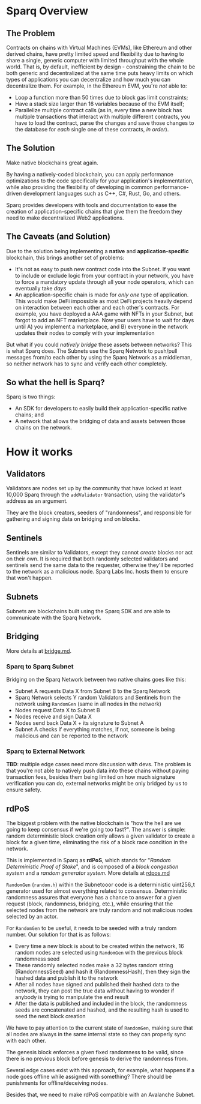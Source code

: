 # Sparq Overview

## The Problem

Contracts on chains with Virtual Machines (EVMs), like Ethereum and other derived chains, have pretty limited speed and flexibility due to having to share a single, generic computer with limited throughput with the whole world. That is, by default, inefficient by design - constraining the chain to be both generic and decentralized at the same time puts heavy limits on which types of applications you can decentralize and how much you can decentralize them. For example, in the Ethereum EVM, you're *not* able to:

* Loop a function more than 50 times due to block gas limit constraints;
* Have a stack size larger than 16 variables because of the EVM itself;
* Parallelize multiple contract calls (as in, every time a new block has multiple transactions that interact with multiple different contracts, you have to load the contract, parse the changes and save those changes to the database for *each* single one of these contracts, *in order*).

## The Solution

Make native blockchains great again.

By having a natively-coded blockchain, you can apply performance optimizations to the code specifically for your application's implementation, while also providing the flexibility of developing in common performance-driven development languages such as C++, C#, Rust, Go, and others.

Sparq provides developers with tools and documentation to ease the creation of application-specific chains that give them the freedom they need to make decentralized Web2 applications.

## The Caveats (and Solution)

Due to the solution being implementing a **native** and **application-specific** blockchain, this brings another set of problems:

* It's not as easy to push new contract code into the Subnet. If you want to include or exclude logic from your contract in your network, you have to force a mandatory update through all your node operators, which can eventually take *days*
* An application-specific chain is made for *only one* type of application. This would make DeFi impossible as most DeFi projects heavily depend on interaction between each other and each other's contracts. For example, you have deployed a AAA game with NFTs in your Subnet, but forgot to add an NFT marketplace. Now your users have to wait for days until A) you implement a marketplace, and B) everyone in the network updates their nodes to comply with your implementation

But what if you could *natively bridge* these assets between networks? This is what Sparq does. The Subnets use the Sparq Network to push/pull messages from/to each other by using the Sparq Network as a middleman, so neither network has to sync and verify each other completely.

## So what the hell is Sparq?

Sparq is two things:

* An SDK for developers to easily build their application-specific native chains; and
* A network that allows the bridging of data and assets between those chains on the network.

# How it works

## Validators

Validators are nodes set up by the community that have locked at least 10,000 Sparq through the `addValidator` transaction, using the validator's address as an argument.

They are the block creators, seeders of "randomness", and responsible for gathering and signing data on bridging and on blocks.

## Sentinels

Sentinels are similar to Validators, except they cannot *create* blocks nor act on their own. It is required that both randomly selected validators and sentinels send the same data to the requester, otherwise they'll be reported to the network as a malicious node. Sparq Labs Inc. hosts them to ensure that won't happen.
 
## Subnets

Subnets are blockchains built using the Sparq SDK and are able to communicate with the Sparq Network.

## Bridging

More details at [bridge.md](bridge.md).

### Sparq to Sparq Subnet

Bridging on the Sparq Network between two native chains goes like this:

- Subnet A requests Data X from Subnet B to the Sparq Network
- Sparq Network selects Y random Validators and Sentinels from the network using `RandomGen` (same in all nodes in the network)
- Nodes request Data X to Subnet B
- Nodes receive and sign Data X
- Nodes send back Data X + its signature to Subnet A
- Subnet A checks if everything matches, if not, someone is being malicious and can be reported to the network

### Sparq to External Network

**TBD**: multiple edge cases need more discussion with devs. The problem is that you're not able to natively push data into these chains without paying transaction fees, besides them being limited on how much signature verification you can do, external networks might be only bridged by us to ensure safety.

## rdPoS

The biggest problem with the native blockchain is "how the hell are we going to keep consensus if we're going too fast?". The answer is simple: random deterministic block creation only allows a given validator to create a block for a given time, eliminating the risk of a block race condition in the network.

This is implemented in Sparq as **rdPoS**, which stands for "*Random Deterministic Proof of Stake*", and is composed of a *block congestion system* and a *random generator system*. More details at [rdpos.md](rdpos.md)

`RandomGen` (`random.h`) within the Subnetooor code is a deterministic uint256_t generator used for almost everything related to consensus. Deterministic randomness assures that everyone has a chance to answer for a given request (block, randomness, bridging, etc.), while ensuring that the selected nodes from the network are truly random and not malicious nodes selected by an actor.

For `RandomGen` to be useful, it needs to be seeded with a truly random number. Our solution for that is as follows:

* Every time a new block is about to be created within the network, 16 random nodes are selected using `RandomGen` with the previous block randomness seed
* These randomly selected nodes make a 32 bytes random string (RandomnessSeed) and hash it (RandomnessHash), then they sign the hashed data and publish it to the network
* After all nodes have signed and published their hashed data to the network, they can post the true data without having to wonder if anybody is trying to manipulate the end result
* After the data is published and included in the block, the randomness seeds are concatenated and hashed, and the resulting hash is used to seed the next block creation

We have to pay attention to the current state of `RandomGen`, making sure that all nodes are always in the same internal state so they can properly sync with each other.

The genesis block enforces a given fixed randomness to be valid, since there is no previous block before genesis to derive the randomness from.

Several edge cases exist with this approach, for example, what happens if a node goes offline while assigned with something? There should be punishments for offline/deceiving nodes.

Besides that, we need to make rdPoS compatible with an Avalanche Subnet.
